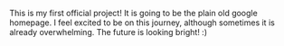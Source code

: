 This is my first official project! It is going to be the plain old google homepage. I feel excited to be on this journey, although sometimes it is already overwhelming. The future is looking bright! :)
